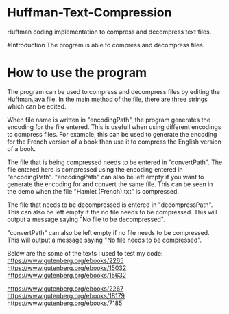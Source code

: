 # Huffman-Text-Compression
Huffman coding implementation to compress and decompress text files.

#Introduction
The program is able to compress and decompress files.



# How to use the program
The program can be used to compress and decompress files by editing 
the Huffman.java file.
In the main method of the file, there are three strings which can be 
edited.

When file name is written in "encodingPath", the program generates the encoding for the file entered.
This is usefull when using different encodings to compress files.
For example, this can be used to generate the encoding for the French version of a book then use it to compress the English version of a book.

The file that is being compressed needs to be entered in "convertPath". The file entered here is compressed using the encoding entered in "encodingPath".
"encodingPath" can also be left empty if you want to generate the encoding for and convert the same file.
This can be seen in the demo when the file "Hamlet (French).txt" is compressed.

The file that needs to be decompressed is entered in "decompressPath".
This can also be left empty if the no file needs to be compressed.
This will output a message saying "No file to be decompressed".

"convertPath" can also be left empty if no file needs to be compressed. This will output a message saying "No file needs to be compressed".


Below are the some of the texts I used to test my code:
https://www.gutenberg.org/ebooks/2265
https://www.gutenberg.org/ebooks/15032
https://www.gutenberg.org/ebooks/15632

https://www.gutenberg.org/ebooks/2267
https://www.gutenberg.org/ebooks/18179
https://www.gutenberg.org/ebooks/7185
